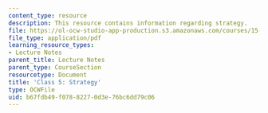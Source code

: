 ```yaml
---
content_type: resource
description: This resource contains information regarding strategy.
file: https://ol-ocw-studio-app-production.s3.amazonaws.com/courses/15-232-business-model-innovation-global-health-in-frontier-markets-fall-2013/b67fdb49f07882270d3e76bc6dd79c06_MIT15_232F13_Class5.pdf
file_type: application/pdf
learning_resource_types:
- Lecture Notes
parent_title: Lecture Notes
parent_type: CourseSection
resourcetype: Document
title: 'Class 5: Strategy'
type: OCWFile
uid: b67fdb49-f078-8227-0d3e-76bc6dd79c06
---
```

